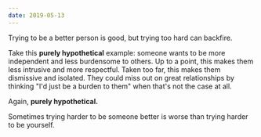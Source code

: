 ```yaml
---
date: 2019-05-13
---
```


Trying to be a better person is good, but trying too hard can backfire.

Take this **purely hypothetical** example: someone wants to be more independent and less burdensome to others. Up to a point, this makes them less intrusive and more respectful. Taken too far, this makes them dismissive and isolated. They could miss out on great relationships by thinking "I'd just be a burden to them" when that's not the case at all.

Again, **purely hypothetical.**

Sometimes trying harder to be someone better is worse than trying harder to be yourself.
